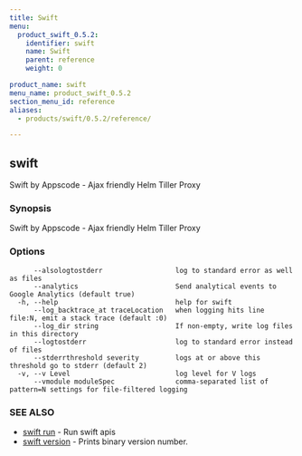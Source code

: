 ```yaml
---
title: Swift
menu:
  product_swift_0.5.2:
    identifier: swift
    name: Swift
    parent: reference
    weight: 0

product_name: swift
menu_name: product_swift_0.5.2
section_menu_id: reference
aliases:
  - products/swift/0.5.2/reference/

---
```

## swift

Swift by Appscode - Ajax friendly Helm Tiller Proxy

### Synopsis


Swift by Appscode - Ajax friendly Helm Tiller Proxy

### Options

```
      --alsologtostderr                  log to standard error as well as files
      --analytics                        Send analytical events to Google Analytics (default true)
  -h, --help                             help for swift
      --log_backtrace_at traceLocation   when logging hits line file:N, emit a stack trace (default :0)
      --log_dir string                   If non-empty, write log files in this directory
      --logtostderr                      log to standard error instead of files
      --stderrthreshold severity         logs at or above this threshold go to stderr (default 2)
  -v, --v Level                          log level for V logs
      --vmodule moduleSpec               comma-separated list of pattern=N settings for file-filtered logging
```

### SEE ALSO
* [swift run](/products/swift/0.5.2/reference/swift_run)	 - Run swift apis
* [swift version](/products/swift/0.5.2/reference/swift_version)	 - Prints binary version number.

